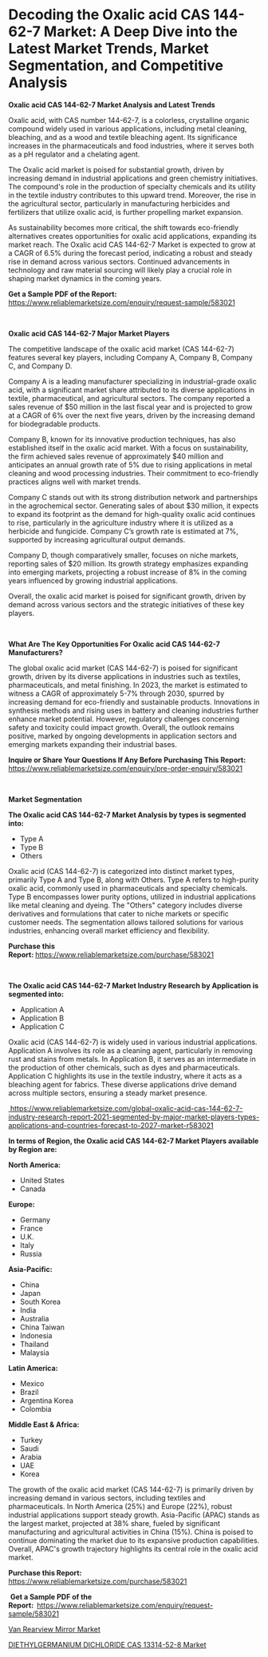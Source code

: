 <p><h1>Decoding the Oxalic acid CAS 144-62-7 Market: A Deep Dive into the Latest Market Trends, Market Segmentation, and Competitive Analysis</h1></p><p><strong>Oxalic acid CAS 144-62-7 Market Analysis and Latest Trends</strong></p>
<p><p>Oxalic acid, with CAS number 144-62-7, is a colorless, crystalline organic compound widely used in various applications, including metal cleaning, bleaching, and as a wood and textile bleaching agent. Its significance increases in the pharmaceuticals and food industries, where it serves both as a pH regulator and a chelating agent.</p><p>The Oxalic acid market is poised for substantial growth, driven by increasing demand in industrial applications and green chemistry initiatives. The compound's role in the production of specialty chemicals and its utility in the textile industry contributes to this upward trend. Moreover, the rise in the agricultural sector, particularly in manufacturing herbicides and fertilizers that utilize oxalic acid, is further propelling market expansion.</p><p>As sustainability becomes more critical, the shift towards eco-friendly alternatives creates opportunities for oxalic acid applications, expanding its market reach. The Oxalic acid CAS 144-62-7 Market is expected to grow at a CAGR of 6.5% during the forecast period, indicating a robust and steady rise in demand across various sectors. Continued advancements in technology and raw material sourcing will likely play a crucial role in shaping market dynamics in the coming years.</p></p>
<p><strong>Get a Sample PDF of the Report:&nbsp;</strong> <a href="https://www.reliablemarketsize.com/enquiry/request-sample/583021?utm_campaign=1901&utm_medium=2&utm_source=Github&utm_content=ia&utm_term=23032025&utm_id=oxalic-acid-cas-144-62-7">https://www.reliablemarketsize.com/enquiry/request-sample/583021</a></p>
<p>&nbsp;</p>
<p><strong>Oxalic acid CAS 144-62-7 Major Market Players</strong></p>
<p><p>The competitive landscape of the oxalic acid market (CAS 144-62-7) features several key players, including Company A, Company B, Company C, and Company D. </p><p>Company A is a leading manufacturer specializing in industrial-grade oxalic acid, with a significant market share attributed to its diverse applications in textile, pharmaceutical, and agricultural sectors. The company reported a sales revenue of $50 million in the last fiscal year and is projected to grow at a CAGR of 6% over the next five years, driven by the increasing demand for biodegradable products.</p><p>Company B, known for its innovative production techniques, has also established itself in the oxalic acid market. With a focus on sustainability, the firm achieved sales revenue of approximately $40 million and anticipates an annual growth rate of 5% due to rising applications in metal cleaning and wood processing industries. Their commitment to eco-friendly practices aligns well with market trends.</p><p>Company C stands out with its strong distribution network and partnerships in the agrochemical sector. Generating sales of about $30 million, it expects to expand its footprint as the demand for high-quality oxalic acid continues to rise, particularly in the agriculture industry where it is utilized as a herbicide and fungicide. Company C’s growth rate is estimated at 7%, supported by increasing agricultural output demands.</p><p>Company D, though comparatively smaller, focuses on niche markets, reporting sales of $20 million. Its growth strategy emphasizes expanding into emerging markets, projecting a robust increase of 8% in the coming years influenced by growing industrial applications.</p><p>Overall, the oxalic acid market is poised for significant growth, driven by demand across various sectors and the strategic initiatives of these key players.</p></p>
<p>&nbsp;</p>
<p><strong>What Are The Key Opportunities For Oxalic acid CAS 144-62-7 Manufacturers?</strong></p>
<p><p>The global oxalic acid market (CAS 144-62-7) is poised for significant growth, driven by its diverse applications in industries such as textiles, pharmaceuticals, and metal finishing. In 2023, the market is estimated to witness a CAGR of approximately 5-7% through 2030, spurred by increasing demand for eco-friendly and sustainable products. Innovations in synthesis methods and rising uses in battery and cleaning industries further enhance market potential. However, regulatory challenges concerning safety and toxicity could impact growth. Overall, the outlook remains positive, marked by ongoing developments in application sectors and emerging markets expanding their industrial bases.</p></p>
<p><strong>Inquire or Share Your Questions If Any Before Purchasing This Report:</strong> <a href="https://www.reliablemarketsize.com/enquiry/pre-order-enquiry/583021?utm_campaign=1901&utm_medium=2&utm_source=Github&utm_content=ia&utm_term=23032025&utm_id=oxalic-acid-cas-144-62-7">https://www.reliablemarketsize.com/enquiry/pre-order-enquiry/583021</a></p>
<p>&nbsp;</p>
<p><strong>Market Segmentation</strong></p>
<p><strong>The Oxalic acid CAS 144-62-7 Market Analysis by types is segmented into:</strong></p>
<p><ul><li>Type A</li><li>Type B</li><li>Others</li></ul></p>
<p><p>Oxalic acid (CAS 144-62-7) is categorized into distinct market types, primarily Type A and Type B, along with Others. Type A refers to high-purity oxalic acid, commonly used in pharmaceuticals and specialty chemicals. Type B encompasses lower purity options, utilized in industrial applications like metal cleaning and dyeing. The "Others" category includes diverse derivatives and formulations that cater to niche markets or specific customer needs. The segmentation allows tailored solutions for various industries, enhancing overall market efficiency and flexibility.</p></p>
<p><strong>Purchase this Report:&nbsp;</strong><a href="https://www.reliablemarketsize.com/purchase/583021?utm_campaign=1901&utm_medium=2&utm_source=Github&utm_content=ia&utm_term=23032025&utm_id=oxalic-acid-cas-144-62-7">https://www.reliablemarketsize.com/purchase/583021</a></p>
<p>&nbsp;</p>
<p><strong>The Oxalic acid CAS 144-62-7 Market Industry Research by Application is segmented into:</strong></p>
<p><ul><li>Application A</li><li>Application B</li><li>Application C</li></ul></p>
<p><p>Oxalic acid (CAS 144-62-7) is widely used in various industrial applications. Application A involves its role as a cleaning agent, particularly in removing rust and stains from metals. In Application B, it serves as an intermediate in the production of other chemicals, such as dyes and pharmaceuticals. Application C highlights its use in the textile industry, where it acts as a bleaching agent for fabrics. These diverse applications drive demand across multiple sectors, ensuring a steady market presence.</p></p>
<p><a href="https://www.reliablemarketsize.com/global-oxalic-acid-cas-144-62-7-industry-research-report-2021-segmented-by-major-market-players-types-applications-and-countries-forecast-to-2027-market-r583021?utm_campaign=1901&utm_medium=2&utm_source=Github&utm_content=ia&utm_term=23032025&utm_id=oxalic-acid-cas-144-62-7">&nbsp;https://www.reliablemarketsize.com/global-oxalic-acid-cas-144-62-7-industry-research-report-2021-segmented-by-major-market-players-types-applications-and-countries-forecast-to-2027-market-r583021</a></p>
<p><strong>In terms of Region, the Oxalic acid CAS 144-62-7 Market Players available by Region are:</strong></p>
<p>
    <p> <strong> North America: </strong>
        <ul>
            <li>United States</li>
            <li>Canada</li>
        </ul>
        </p> 
    <p> <strong> Europe: </strong>
        <ul>
            <li>Germany</li>
            <li>France</li>
            <li>U.K.</li>
            <li>Italy</li>
            <li>Russia</li>
        </ul>
        </p> 
    <p> <strong> Asia-Pacific: </strong>
        <ul>
            <li>China</li>
            <li>Japan</li>
            <li>South Korea</li>
            <li>India</li>
            <li>Australia</li>
            <li>China Taiwan</li>
            <li>Indonesia</li>
            <li>Thailand</li>
            <li>Malaysia</li>
        </ul>
        </p> 
    <p> <strong> Latin America: </strong>
        <ul>
            <li>Mexico</li>
            <li>Brazil</li>
            <li>Argentina Korea</li>
            <li>Colombia</li>
        </ul>
        </p> 
    <p> <strong> Middle East & Africa: </strong>
        <ul>
            <li>Turkey</li>
            <li>Saudi</li>
            <li>Arabia</li>
            <li>UAE</li>
            <li>Korea</li>
        </ul>
    </p>
    </p>
<p><p>The growth of the oxalic acid market (CAS 144-62-7) is primarily driven by increasing demand in various sectors, including textiles and pharmaceuticals. In North America (25%) and Europe (22%), robust industrial applications support steady growth. Asia-Pacific (APAC) stands as the largest market, projected at 38% share, fueled by significant manufacturing and agricultural activities in China (15%). China is poised to continue dominating the market due to its expansive production capabilities. Overall, APAC's growth trajectory highlights its central role in the oxalic acid market.</p></p>
<p><strong>Purchase this Report: </strong><a href="https://www.reliablemarketsize.com/purchase/583021?utm_campaign=1901&utm_medium=2&utm_source=Github&utm_content=ia&utm_term=23032025&utm_id=oxalic-acid-cas-144-62-7">https://www.reliablemarketsize.com/purchase/583021</a></p>
<p>&nbsp;<strong>Get a Sample PDF of the Report:&nbsp;&nbsp;</strong><a href="https://www.reliablemarketsize.com/enquiry/request-sample/583021?utm_campaign=1901&utm_medium=2&utm_source=Github&utm_content=ia&utm_term=23032025&utm_id=oxalic-acid-cas-144-62-7">https://www.reliablemarketsize.com/enquiry/request-sample/583021</a></p>
<p><strong></strong></p>
<p><p><a href="https://github.com/AKSHATREPORTPRIME/Market-Research-Report-List-7/blob/main/van-rearview-mirror-market.md?utm_campaign=1901&utm_medium=2&utm_source=Github&utm_content=ia&utm_term=23032025&utm_id=oxalic-acid-cas-144-62-7">Van Rearview Mirror Market</a></p><p><a href="https://github.com/indrystar/Market-Research-Report-List-5/blob/main/diethylgermanium-dichloride-cas-13314-52-8-market.md?utm_campaign=1901&utm_medium=2&utm_source=Github&utm_content=ia&utm_term=23032025&utm_id=oxalic-acid-cas-144-62-7">DIETHYLGERMANIUM DICHLORIDE CAS 13314-52-8 Market</a></p></p>
